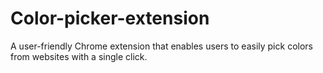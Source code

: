 # Color-picker-extension
A user-friendly Chrome extension that enables users to easily pick colors from websites with a single click.
